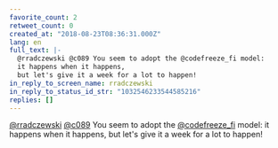 ```yaml
---
favorite_count: 2
retweet_count: 0
created_at: "2018-08-23T08:36:31.000Z"
lang: en
full_text: |-
  @rradczewski @c089 You seem to adopt the @codefreeze_fi model: 
  it happens when it happens, 
  but let's give it a week for a lot to happen!
in_reply_to_screen_name: rradczewski
in_reply_to_status_id_str: "1032546233544585216"
replies: []
---
```


[@rradczewski](https://twitter.com/rradczewski)
[@c089](https://twitter.com/c089) You seem to adopt the
[@codefreeze_fi](https://twitter.com/codefreeze_fi) model: it happens when it
happens, but let's give it a week for a lot to happen!
